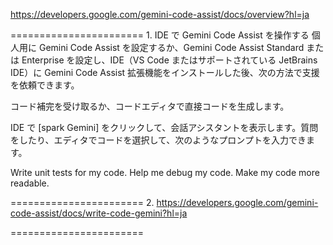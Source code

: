 https://developers.google.com/gemini-code-assist/docs/overview?hl=ja


=======================
1.
IDE で Gemini Code Assist を操作する
個人用に Gemini Code Assist を設定するか、Gemini Code Assist Standard または Enterprise を設定し、IDE（VS Code またはサポートされている JetBrains IDE）に Gemini Code Assist 拡張機能をインストールした後、次の方法で支援を依頼できます。

コード補完を受け取るか、コードエディタで直接コードを生成します。

IDE で [spark Gemini] をクリックして、会話アシスタントを表示します。質問をしたり、エディタでコードを選択して、次のようなプロンプトを入力できます。

Write unit tests for my code.
Help me debug my code.
Make my code more readable.

=======================
2.
https://developers.google.com/gemini-code-assist/docs/write-code-gemini?hl=ja

=======================

